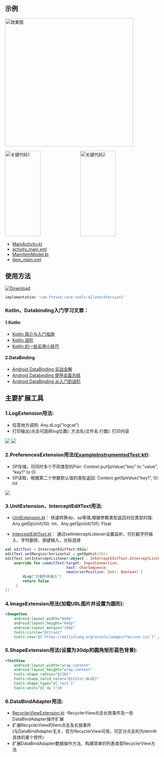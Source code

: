 ## 示例

<p>
<img src="https://github.com/ftevxk/core-tools/blob/master/image/1.gif" height="420" alt="效果图"/>
</p>

<p>
<img src="https://github.com/ftevxk/core-tools/blob/master/image/2.png" width="48%" height="280" alt="关键代码1"/>
<img src="https://github.com/ftevxk/core-tools/blob/master/image/3.png" width="48%" height="280" alt="关键代码2"/>
</p>

* [MainActivity.kt](https://github.com/ftevxk/utils/blob/master/app/src/main/java/com/ftevxk/example/MainActivity.kt)
* [activity_main.xml](https://github.com/ftevxk/utils/blob/master/app/src/main/res/layout/activity_main.xml)
* [MainItemModel.kt](https://github.com/ftevxk/utils/blob/master/app/src/main/java/com/ftevxk/example/MainItemModel.kt)
* [item_main.xml](https://github.com/ftevxk/utils/blob/master/app/src/main/res/layout/item_main.xml)

## 使用方法

[ ![Download](https://api.bintray.com/packages/ftevxk/android/core-tools/images/download.svg) ](https://bintray.com/ftevxk/android/core-tools/_latestVersion)

```groovy
implementation 'com.ftevxk:core-tools:${latestVersion}'
```

### Kotlin、Databinding入门学习文章：

#### 1.Kotlin
* [Kotlin 简介与入门指南](https://blog.csdn.net/z4909801/article/details/72636852)
* [Kotlin 进阶](https://blog.csdn.net/ccw0054/article/details/79045504)
* [Kotlin 的一些实用小技巧](https://www.jianshu.com/p/b8220a278fb0)

#### 2.DataBinding
* [Android DataBinding 实战全解](https://www.jianshu.com/p/0fe0b6b7dae1)
* [Android Databinding 使用全面总结](https://www.jianshu.com/p/572822d9eff9)
* [Android DataBinding 从入门到进阶](https://www.jianshu.com/p/bd9016418af2)

## 主要扩展工具

### 1.LogExtension用法:
* 任意地方调用: Any.dLog("logcat")
* 打印输出(点击可跳转log位置): 方法名(文件名:行数): 打印内容

<img src="https://github.com/ftevxk/core-tools/blob/master/image/4.png"/>
<img src="https://github.com/ftevxk/core-tools/blob/master/image/5.png"/>

### 2.PreferencesExtension用法([ExampleInstrumentedTest.kt](https://github.com/ftevxk/utils/blob/master/app/src/androidTest/java/com/ftevxk/example/ExampleInstrumentedTest.kt)):
* SP存储，可同时多个不同类型的Pair: Context.putSpValue("key" to "value", "key1" to 0)
* SP读取，根据第二个参数默认值的类型返回: Context.getSpValue("key1", 0): Int

<img src="https://github.com/ftevxk/core-tools/blob/master/image/6.png"/>

### 3.UnitExtension、InterceptEditText用法:
* [UnitExtension.kt](https://github.com/ftevxk/core-tools/blob/master/library/src/main/java/com/ftevxk/core/extension/UnitExtension.kt)：
快速转换dp、sp等值,根据参数类型返回对应类型的值: Any.getDpUnit(10): Int、Any.getSpUnit(10f): Float

* [InterceptEditText.kt](https://github.com/ftevxk/utils/blob/master/library/src/main/java/com/ftevxk/core/widget/InterceptEditText.kt)：
通过setInterceptListener设置监听，可拦截字符输入、字符删除、按键输入、光标选择

```kotlin
val editText = InterceptEditText(this)
editText.setMargins(horizontal = getDpUnit(20))
editText.setInterceptListener(object : InterceptEditText.InterceptListener {
    override fun commitText(target: InputConnection,
                            text: CharSequence,
                            newCursorPosition: Int): Boolean? {
        dLog("拦截所有输入")
        return false
     }
})
```

### 4.ImageExtension用法(加载URL图片并设置为圆形):

```xml
<ImageView
    android:layout_width="64dp"
    android:layout_height="64dp"
    android:layout_margin="10dp"
    tools:circle="@{true}"
    tools:res="@{`https://kotlinlang.org/assets/images/favicon.ico`}" />
```

### 5.ShapeExtension用法(设置为30dp的圆角矩形蓝色背景):

```xml
<TextView
    android:layout_width="wrap_content"
    android:layout_height="wrap_content"
    tools:shape_radius="@{30}"
    tools:shape_solid_color="@{Color.BLUE}"
    tools:shape_type="@{`rect`}"
    tools:unit="@{`dp`}"/>
```

### 6.DataBindAdapter用法:

* [RecyclerViewExtension.kt](https://github.com/ftevxk/utils/blob/master/library/src/main/java/com/ftevxk/core/extension/RecyclerViewExtension.kt)
-RecyclerView点击长按事件及一些DataBindAdapter操作扩展
* 扩展RecyclerView的Item点击及长按事件<br>(与DataBindAdapter无关，官方RecyclerView可用，可区分点击的为item中具体的某个控件)
* 扩展DataBindAdapter数据操作方法、构建简单的列表类型RecyclerView方法<br>

